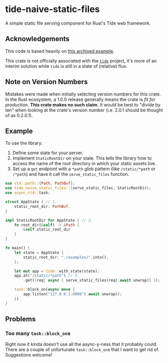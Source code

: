 # tide-naive-static-files

A simple static file serving component for Rust's Tide web framework.

## Acknowledgements

This code is based heavily on [this archived example](https://github.com/http-rs/tide/blob/4aec5fe2bb6b8202f7ae48e416eeb37345cf029f/backup/examples/staticfile.rs).

This crate is not officially associated with the [`tide`](https://github.com/http-rs/tide) project, it's more of an interim solution while `tide` is still in a state of (relative) flux.

## Note on Version Numbers

Mistakes were made when initially selecting version numbers for this crate. In the Rust ecosystem, a 1.0.0 release generally means the crate is *fit for production.* **This crate makes no such claim.** It would be best to "divide by ten" when looking at the crate's version number (i.e. 2.0.1 should be thought of as 0.2.0.1).

## Example

To use the library:

1. Define some state for your server.
2. Implement `StaticRootDir` on your state. This tells the library how to access the name of the root directory in which your static assets live.
3. Set up a `get` endpoint with a `*path` glob pattern (like `/static/*path` or `/*path`) and have it call the `serve_static_files` function.

```rust
use std::path::{Path, PathBuf};
use tide_naive_static_files::{serve_static_files, StaticRootDir};
use async_std::task;

struct AppState { // 1.
    static_root_dir: PathBuf,
}

impl StaticRootDir for AppState { // 2.
    fn root_dir(&self) -> &Path {
        &self.static_root_dir
    }
}

fn main() {
    let state = AppState {
        static_root_dir: "./examples/".into(),
    };

    let mut app = tide::with_state(state);
    app.at("/static/*path") // 3.
        .get(|req| async { serve_static_files(req).await.unwrap() });

    task::block_on(async move {
        app.listen("127.0.0.1:8000").await.unwrap();
    })
}
```

## Problems

### Too many `task::block_on`s

Right now it kinda doesn't use all the async-y-ness that it probably could. There are a couple of unfortunate `task::block_on`s that I want to get rid of. Suggestions welcome!
